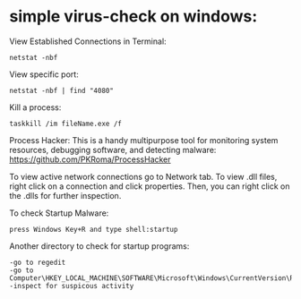 # simple virus-check on windows:


View Established Connections in Terminal:
	
 	netstat -nbf
	
View specific port:
	
 	netstat -nbf | find "4080"
	
Kill a process:
	
 	taskkill /im fileName.exe /f
	
	
Process Hacker:
This is a handy multipurpose tool for monitoring system resources, debugging software,
and detecting malware:
	https://github.com/PKRoma/ProcessHacker

To view active network connections go to Network tab. To view .dll files, right click
 on a connection and click properties. Then, you can right click on the .dlls for further
 inspection.


To check Startup Malware:
	
 	press Windows Key+R and type shell:startup

Another directory to check for startup programs:

    -go to regedit
    -go to Computer\HKEY_LOCAL_MACHINE\SOFTWARE\Microsoft\Windows\CurrentVersion\Run
    -inspect for suspicous activity

